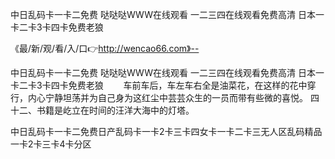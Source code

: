中日乱码卡一卡二免费
哒哒哒WWW在线观看
一二三四在线观看免费高清
日本一卡二卡3卡四卡免费老狼


《最/新/观/看/入/口👉http://wencao66.com》--

中日乱码卡一卡二免费
哒哒哒WWW在线观看
一二三四在线观看免费高清
日本一卡二卡3卡四卡免费老狼
　　车前车后，车左车右全是油菜花，在这样的花中穿行，内心宁静坦荡并为自己身为这红尘中芸芸众生的一员而带有些微的喜悦。
	四十二、书籍是屹立在时间的汪洋大海中的灯塔。





中日乱码卡一卡二免费日产乱码卡一卡2卡三卡四女卡一卡二卡三无人区乱码精品一卡2卡三卡4卡分区
